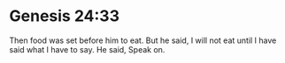# Genesis 24:33

Then food was set before him to eat. But he said, I will not eat until I have said what I have to say. He said, Speak on.
